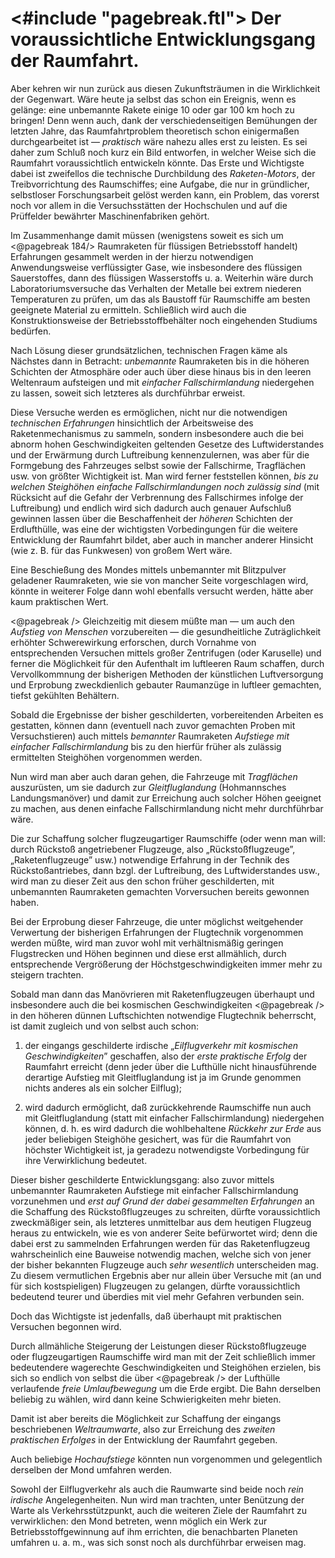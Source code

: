 <#include "pagebreak.ftl">
Der voraussichtliche Entwicklungsgang der Raumfahrt.
====================================================

Aber kehren wir nun zurück aus diesen Zukunftsträumen in
die Wirklichkeit der Gegenwart. Wäre heute ja selbst das schon
ein Ereignis, wenn es gelänge: eine unbemannte Rakete einige
10 oder gar 100 km hoch zu bringen! Denn wenn auch, dank
der verschiedenseitigen Bemühungen der letzten Jahre, das Raumfahrtproblem
theoretisch schon einigermaßen durchgearbeitet ist
— *praktisch* wäre nahezu alles erst zu leisten. Es sei daher
zum Schluß noch kurz ein Bild entworfen, in welcher Weise
sich die Raumfahrt voraussichtlich entwickeln könnte.
Das Erste und Wichtigste dabei ist zweifellos die technische
Durchbildung des *Raketen-Motors*, der Treibvorrichtung des
Raumschiffes; eine Aufgabe, die nur in gründlicher, selbstloser
Forschungsarbeit gelöst werden kann, ein Problem, das vorerst noch
vor allem in die Versuchsstätten der Hochschulen und auf die
Prüffelder bewährter Maschinenfabriken gehört.

Im Zusammenhange damit müssen (wenigstens soweit es sich um
\<@pagebreak 184/> Raumraketen für flüssigen Betriebsstoff handelt) Erfahrungen gesammelt
werden in der hierzu notwendigen Anwendungsweise
verflüssigter Gase, wie insbesondere des flüssigen Sauerstoffes,
dann des flüssigen Wasserstoffs u. a. Weiterhin wäre durch
Laboratoriumsversuche das Verhalten der Metalle bei extrem niederen
Temperaturen zu prüfen, um das als Baustoff für Raumschiffe
am besten geeignete Material zu ermitteln. Schließlich
wird auch die Konstruktionsweise der Betriebsstoffbehälter noch
eingehenden Studiums bedürfen.

Nach Lösung dieser grundsätzlichen, technischen Fragen käme
als Nächstes dann in Betracht: *unbemannte* Raumraketen bis
in die höheren Schichten der Atmosphäre oder auch über diese
hinaus bis in den leeren Weltenraum aufsteigen und mit *einfacher
Fallschirmlandung* niedergehen zu lassen, soweit sich
letzteres als durchführbar erweist.

Diese Versuche werden es ermöglichen, nicht nur die notwendigen
*technischen Erfahrungen* hinsichtlich der Arbeitsweise
des Raketenmechanismus zu sammeln, sondern insbesondere auch
die bei abnorm hohen Geschwindigkeiten geltenden Gesetze des
Luftwiderstandes und der Erwärmung durch Luftreibung kennenzulernen,
was aber für die Formgebung des Fahrzeuges selbst
sowie der Fallschirme, Tragflächen usw. von größter Wichtigkeit
ist. Man wird ferner feststellen können, *bis zu welchen
Steighöhen einfache Fallschirmlandungen noch zulässig
sind* (mit Rücksicht auf die Gefahr der Verbrennung des Fallschirmes
infolge der Luftreibung) und endlich wird sich dadurch
auch genauer Aufschluß gewinnen lassen über die Beschaffenheit
der *höheren* Schichten der Erdlufthülle, was eine der wichtigsten
Vorbedingungen für die weitere Entwicklung der Raumfahrt
bildet, aber auch in mancher anderer Hinsicht (wie z. B. für das
Funkwesen) von großem Wert wäre.

Eine Beschießung des Mondes mittels unbemannter mit Blitzpulver
geladener Raumraketen, wie sie von mancher Seite vorgeschlagen
wird, könnte in weiterer Folge dann wohl ebenfalls
versucht werden, hätte aber kaum praktischen Wert.

\<@pagebreak /> Gleichzeitig mit diesem müßte man — um auch den *Aufstieg
von Menschen* vorzubereiten — die gesundheitliche Zuträglichkeit
erhöhter Schwerewirkung erforschen, durch Vornahme von
entsprechenden Versuchen mittels großer Zentrifugen (oder Karuselle)
und ferner die Möglichkeit für den Aufenthalt im luftleeren
Raum schaffen, durch Vervollkommnung der bisherigen
Methoden der künstlichen Luftversorgung und Erprobung zweckdienlich
gebauter Raumanzüge in luftleer gemachten, tiefst gekühlten Behältern.

Sobald die Ergebnisse der bisher geschilderten, vorbereitenden
Arbeiten es gestatten, können dann (eventuell nach zuvor gemachten
Proben mit Versuchstieren) auch mittels *bemannter*
Raumraketen *Aufstiege mit einfacher Fallschirmlandung*
bis zu den hierfür früher als zulässig ermittelten Steighöhen vorgenommen werden.

Nun wird man aber auch daran gehen, die Fahrzeuge mit
*Tragflächen* auszurüsten, um sie dadurch zur *Gleitfluglandung*
(Hohmannsches Landungsmanöver) und damit zur Erreichung
auch solcher Höhen geeignet zu machen, aus denen
einfache Fallschirmlandung nicht mehr durchführbar wäre.

Die zur Schaffung solcher flugzeugartiger Raumschiffe (oder
wenn man will: durch Rückstoß angetriebener Flugzeuge, also
„Rückstoßflugzeuge”, „Raketenflugzeuge” usw.) notwendige Erfahrung
in der Technik des Rückstoßantriebes, dann bzgl. der
Luftreibung, des Luftwiderstandes usw., wird man zu dieser Zeit
aus den schon früher geschilderten, mit unbemannten Raumraketen
gemachten Vorversuchen bereits gewonnen haben.

Bei der Erprobung dieser Fahrzeuge, die unter möglichst weitgehender
Verwertung der bisherigen Erfahrungen der Flugtechnik
vorgenommen werden müßte, wird man zuvor wohl mit verhältnismäßig
geringen Flugstrecken und Höhen beginnen und
diese erst allmählich, durch entsprechende Vergrößerung der
Höchstgeschwindigkeiten immer mehr zu steigern trachten.

Sobald man dann das Manövrieren mit Raketenflugzeugen
überhaupt und insbesondere auch die bei kosmischen Geschwindigkeiten
\<@pagebreak /> in den höheren dünnen Luftschichten notwendige Flugtechnik
beherrscht, ist damit zugleich und von selbst auch schon:

1. der eingangs geschilderte irdische „*Eilflugverkehr mit
kosmischen Geschwindigkeiten*” geschaffen, also der *erste
praktische Erfolg* der Raumfahrt erreicht (denn jeder über die
Lufthülle nicht hinausführende derartige Aufstieg mit Gleitfluglandung
ist ja im Grunde genommen nichts anderes als ein
solcher Eilflug);

2. wird dadurch ermöglicht, daß zurückkehrende Raumschiffe
nun auch mit Gleitfluglandung (statt mit einfacher Fallschirmlandung)
niedergehen können, d. h. es wird dadurch die wohlbehaltene
*Rückkehr zur Erde* aus jeder beliebigen Steighöhe
gesichert, was für die Raumfahrt von höchster Wichtigkeit ist,
ja geradezu notwendigste Vorbedingung für ihre Verwirklichung
bedeutet.

Dieser bisher geschilderte Entwicklungsgang: also zuvor mittels
unbemannter Raumraketen Aufstiege mit einfacher Fallschirmlandung
vorzunehmen und *erst auf Grund der dabei gesammelten
Erfahrungen* an die Schaffung des Rückstoßflugzeuges
zu schreiten, dürfte voraussichtlich zweckmäßiger sein, als
letzteres unmittelbar aus dem heutigen Flugzeug heraus zu entwickeln,
wie es von anderer Seite befürwortet wird; denn die
dabei erst zu sammelnden Erfahrungen werden für das Raketenflugzeug
wahrscheinlich eine Bauweise notwendig machen, welche
sich von jener der bisher bekannten Flugzeuge auch *sehr wesentlich*
unterscheiden mag. Zu diesem vermutlichen Ergebnis aber
nur allein über Versuche mit (an und für sich kostspieligen)
Flugzeugen zu gelangen, dürfte voraussichtlich bedeutend teurer
und überdies mit viel mehr Gefahren verbunden sein.

Doch das Wichtigste ist jedenfalls, daß überhaupt mit praktischen
Versuchen begonnen wird.

Durch allmähliche Steigerung der Leistungen dieser Rückstoßflugzeuge
oder flugzeugartigen Raumschiffe wird man mit der
Zeit schließlich immer bedeutendere wagerechte Geschwindigkeiten
und Steighöhen erzielen, bis sich so endlich von selbst die über
\<@pagebreak /> der Lufthülle verlaufende *freie Umlaufbewegung* um die Erde
ergibt. Die Bahn derselben beliebig zu wählen, wird dann keine
Schwierigkeiten mehr bieten.

Damit ist aber bereits die Möglichkeit zur Schaffung der eingangs
beschriebenen *Weltraumwarte*, also zur Erreichung des
*zweiten praktischen Erfolges* in der Entwicklung der Raumfahrt gegeben.

Auch beliebige *Hochaufstiege* könnten nun vorgenommen
und gelegentlich derselben der Mond umfahren werden.

Sowohl der Eilflugverkehr als auch die Raumwarte sind beide
noch *rein irdische* Angelegenheiten. Nun wird man trachten,
unter Benützung der Warte als Verkehrsstützpunkt, auch die
weiteren Ziele der Raumfahrt zu verwirklichen: den Mond betreten,
wenn möglich ein Werk zur Betriebsstoffgewinnung auf
ihm errichten, die benachbarten Planeten umfahren u. a. m., was
sich sonst noch als durchführbar erweisen mag.

